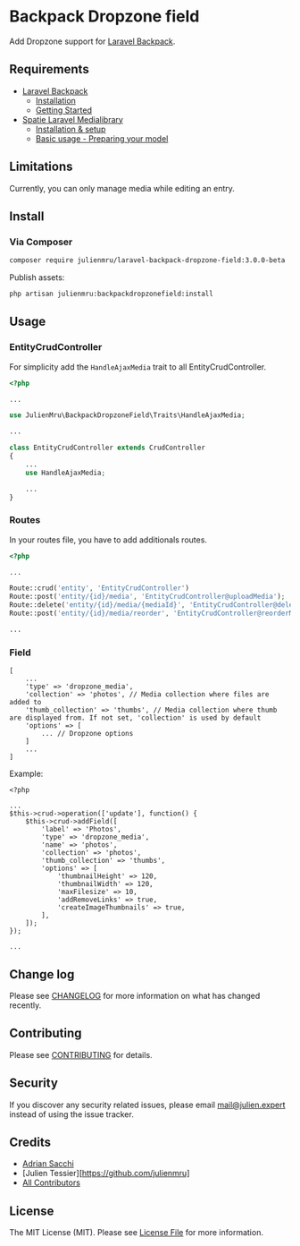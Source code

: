 # Backpack Dropzone field

Add Dropzone support for [Laravel Backpack](https://laravel-backpack.readme.io/docs).

## Requirements
- [Laravel Backpack](https://laravel-backpack.readme.io/docs)
	- [Installation](https://backpackforlaravel.com/docs/4.0/installation "Installation")
	- [Getting Started](https://backpackforlaravel.com/docs/4.0/introduction "Getting Started")
- [Spatie Laravel Medialibrary](https://spatie.be/docs/laravel-medialibrary/v9/introduction)
	- [Installation & setup](https://spatie.be/docs/laravel-medialibrary/v9/installation-setup "Installation & setup")
	- [Basic usage - Preparing your model](https://spatie.be/docs/laravel-medialibrary/v9/basic-usage/preparing-your-model "Basic usage - Preparing your model")

## Limitations
Currently, you can only manage media while editing an entry.

## Install

### Via Composer

``` bash
composer require julienmru/laravel-backpack-dropzone-field:3.0.0-beta
```

Publish assets:
``` bash
php artisan julienmru:backpackdropzonefield:install
```

## Usage

### EntityCrudController

For simplicity add the `HandleAjaxMedia` trait to all EntityCrudController.

```php
<?php

...

use JulienMru\BackpackDropzoneField\Traits\HandleAjaxMedia;

...

class EntityCrudController extends CrudController
{
	...
    use HandleAjaxMedia;

	...
}

```

### Routes

In your routes file, you have to add additionals routes.

 ```php
 <?php

...

Route::crud('entity', 'EntityCrudController')
Route::post('entity/{id}/media', 'EntityCrudController@uploadMedia');
Route::delete('entity/{id}/media/{mediaId}', 'EntityCrudController@deleteMedia');
Route::post('entity/{id}/media/reorder', 'EntityCrudController@reorderMedia');

...
 ```

### Field


```
[
	...
	'type' => 'dropzone_media',
	'collection' => 'photos', // Media collection where files are added to
	'thumb_collection' => 'thumbs', // Media collection where thumb are displayed from. If not set, 'collection' is used by default
	'options' => [
		... // Dropzone options
	]
	...
]
```

Example:

```
<?php

...
$this->crud->operation(['update'], function() {
	$this->crud->addField([
		'label' => 'Photos',
		'type' => 'dropzone_media',
		'name' => 'photos',
		'collection' => 'photos',
		'thumb_collection' => 'thumbs',
		'options' => [
			'thumbnailHeight' => 120,
			'thumbnailWidth' => 120,
			'maxFilesize' => 10,
			'addRemoveLinks' => true,
			'createImageThumbnails' => true,
		],
	]);
});

...
```

## Change log

Please see [CHANGELOG](CHANGELOG.md) for more information on what has changed recently.

## Contributing

Please see [CONTRIBUTING](CONTRIBUTING.md) for details.

## Security

If you discover any security related issues, please email mail@julien.expert instead of using the issue tracker.

## Credits

- [Adrian Sacchi][link-author]
- [Julien Tessier][https://github.com/julienmru]
- [All Contributors][link-contributors]

## License

The MIT License (MIT). Please see [License File](LICENSE.md) for more information.

[link-author]: https://github.com/gaspertrix
[link-contributors]: ../../contributors
